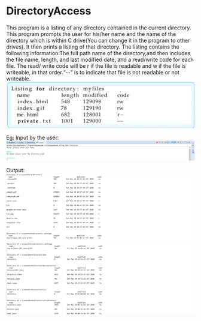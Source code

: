 # DirectoryAccess
This program is a listing of any directory contained in the current directory.
This program prompts the user for his/her name and the name of  the  directory 
which is within C drive(You can change it in the program to other drives).  It 
then  prints  a  listing of that directory. The listing contains the following
information:The full path name of the directory,and then includes the file name,
length, and last modified date, and a read/write code for  each file. The read/
write code will be r if the file is readable and w if the file is writeable, in
that order.“--” is to indicate that file is not readable or not writeable. 
<img src="https://github.com/akashrajput25/DirectoryAccess/blob/master/direct.jpg">





Eg:
Input by the user:
<img src="https://github.com/akashrajput25/DirectoryAccess/blob/master/input.png">





Output:
<img src="https://github.com/akashrajput25/DirectoryAccess/blob/master/output_1.png">
<img src="https://github.com/akashrajput25/DirectoryAccess/blob/master/output_1_continues.png">
